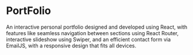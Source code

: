 # PortFolio
 An interactive personal portfolio designed and developed  using React, with features like seamless navigation between  sections using React Router, interactive slideshow using  Swiper, and an efficient contact form via EmailJS, with a  responsive design that fits all devices.
